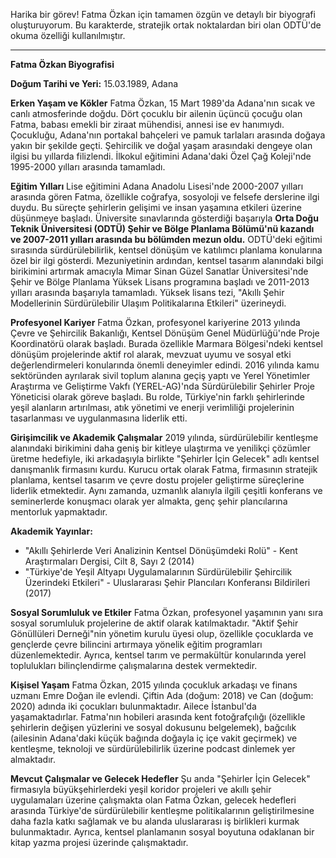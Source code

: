 Harika bir görev! Fatma Özkan için tamamen özgün ve detaylı bir biyografi oluşturuyorum. Bu karakterde, stratejik ortak noktalardan biri olan ODTÜ'de okuma özelliği kullanılmıştır.

---

**Fatma Özkan Biyografisi**

**Doğum Tarihi ve Yeri:** 15.03.1989, Adana

**Erken Yaşam ve Kökler**
Fatma Özkan, 15 Mart 1989'da Adana'nın sıcak ve canlı atmosferinde doğdu. Dört çocuklu bir ailenin üçüncü çocuğu olan Fatma, babası emekli bir ziraat mühendisi, annesi ise ev hanımıydı. Çocukluğu, Adana'nın portakal bahçeleri ve pamuk tarlaları arasında doğaya yakın bir şekilde geçti. Şehircilik ve doğal yaşam arasındaki dengeye olan ilgisi bu yıllarda filizlendi. İlkokul eğitimini Adana'daki Özel Çağ Koleji'nde 1995-2000 yılları arasında tamamladı.

**Eğitim Yılları**
Lise eğitimini Adana Anadolu Lisesi'nde 2000-2007 yılları arasında gören Fatma, özellikle coğrafya, sosyoloji ve felsefe derslerine ilgi duydu. Bu süreçte şehirlerin gelişimi ve insan yaşamına etkileri üzerine düşünmeye başladı. Üniversite sınavlarında gösterdiği başarıyla **Orta Doğu Teknik Üniversitesi (ODTÜ) Şehir ve Bölge Planlama Bölümü'nü kazandı ve 2007-2011 yılları arasında bu bölümden mezun oldu.** ODTÜ'deki eğitimi sırasında sürdürülebilirlik, kentsel dönüşüm ve katılımcı planlama konularına özel bir ilgi gösterdi. Mezuniyetinin ardından, kentsel tasarım alanındaki bilgi birikimini artırmak amacıyla Mimar Sinan Güzel Sanatlar Üniversitesi'nde Şehir ve Bölge Planlama Yüksek Lisans programına başladı ve 2011-2013 yılları arasında başarıyla tamamladı. Yüksek lisans tezi, "Akıllı Şehir Modellerinin Sürdürülebilir Ulaşım Politikalarına Etkileri" üzerineydi.

**Profesyonel Kariyer**
Fatma Özkan, profesyonel kariyerine 2013 yılında Çevre ve Şehircilik Bakanlığı, Kentsel Dönüşüm Genel Müdürlüğü'nde Proje Koordinatörü olarak başladı. Burada özellikle Marmara Bölgesi'ndeki kentsel dönüşüm projelerinde aktif rol alarak, mevzuat uyumu ve sosyal etki değerlendirmeleri konularında önemli deneyimler edindi. 2016 yılında kamu sektöründen ayrılarak sivil toplum alanına geçiş yaptı ve Yerel Yönetimler Araştırma ve Geliştirme Vakfı (YEREL-AG)'nda Sürdürülebilir Şehirler Proje Yöneticisi olarak göreve başladı. Bu rolde, Türkiye'nin farklı şehirlerinde yeşil alanların artırılması, atık yönetimi ve enerji verimliliği projelerinin tasarlanması ve uygulanmasına liderlik etti.

**Girişimcilik ve Akademik Çalışmalar**
2019 yılında, sürdürülebilir kentleşme alanındaki birikimini daha geniş bir kitleye ulaştırma ve yenilikçi çözümler üretme hedefiyle, iki arkadaşıyla birlikte "Şehirler İçin Gelecek" adlı kentsel danışmanlık firmasını kurdu. Kurucu ortak olarak Fatma, firmasının stratejik planlama, kentsel tasarım ve çevre dostu projeler geliştirme süreçlerine liderlik etmektedir. Aynı zamanda, uzmanlık alanıyla ilgili çeşitli konferans ve seminerlerde konuşmacı olarak yer almakta, genç şehir plancılarına mentorluk yapmaktadır.

**Akademik Yayınlar:**
*   "Akıllı Şehirlerde Veri Analizinin Kentsel Dönüşümdeki Rolü" - Kent Araştırmaları Dergisi, Cilt 8, Sayı 2 (2014)
*   "Türkiye'de Yeşil Altyapı Uygulamalarının Sürdürülebilir Şehircilik Üzerindeki Etkileri" - Uluslararası Şehir Plancıları Konferansı Bildirileri (2017)

**Sosyal Sorumluluk ve Etkiler**
Fatma Özkan, profesyonel yaşamının yanı sıra sosyal sorumluluk projelerine de aktif olarak katılmaktadır. "Aktif Şehir Gönüllüleri Derneği"nin yönetim kurulu üyesi olup, özellikle çocuklarda ve gençlerde çevre bilincini artırmaya yönelik eğitim programları düzenlemektedir. Ayrıca, kentsel tarım ve permakültür konularında yerel toplulukları bilinçlendirme çalışmalarına destek vermektedir.

**Kişisel Yaşam**
Fatma Özkan, 2015 yılında çocukluk arkadaşı ve finans uzmanı Emre Doğan ile evlendi. Çiftin Ada (doğum: 2018) ve Can (doğum: 2020) adında iki çocukları bulunmaktadır. Ailece İstanbul'da yaşamaktadırlar. Fatma'nın hobileri arasında kent fotoğrafçılığı (özellikle şehirlerin değişen yüzlerini ve sosyal dokusunu belgelemek), bağcılık (ailesinin Adana'daki küçük bağında doğayla iç içe vakit geçirmek) ve kentleşme, teknoloji ve sürdürülebilirlik üzerine podcast dinlemek yer almaktadır.

**Mevcut Çalışmalar ve Gelecek Hedefler**
Şu anda "Şehirler İçin Gelecek" firmasıyla büyükşehirlerdeki yeşil koridor projeleri ve akıllı şehir uygulamaları üzerine çalışmakta olan Fatma Özkan, gelecek hedefleri arasında Türkiye'de sürdürülebilir kentleşme politikalarının geliştirilmesine daha fazla katkı sağlamak ve bu alanda uluslararası iş birlikleri kurmak bulunmaktadır. Ayrıca, kentsel planlamanın sosyal boyutuna odaklanan bir kitap yazma projesi üzerinde çalışmaktadır.